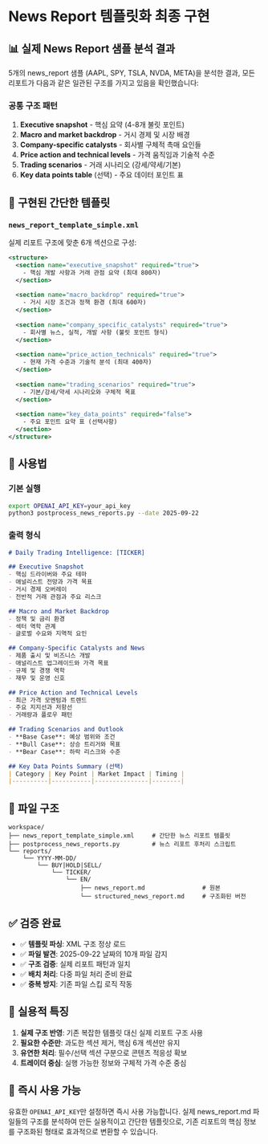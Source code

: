 # News Report 템플릿화 최종 구현

## 📊 실제 News Report 샘플 분석 결과

5개의 news_report 샘플 (AAPL, SPY, TSLA, NVDA, META)을 분석한 결과, 모든 리포트가 다음과 같은 일관된 구조를 가지고 있음을 확인했습니다:

### 공통 구조 패턴
1. **Executive snapshot** - 핵심 요약 (4-8개 불릿 포인트)
2. **Macro and market backdrop** - 거시 경제 및 시장 배경
3. **Company-specific catalysts** - 회사별 구체적 촉매 요인들
4. **Price action and technical levels** - 가격 움직임과 기술적 수준
5. **Trading scenarios** - 거래 시나리오 (강세/약세/기본)
6. **Key data points table** (선택) - 주요 데이터 포인트 표

## 🎯 구현된 간단한 템플릿

### `news_report_template_simple.xml`

실제 리포트 구조에 맞춘 6개 섹션으로 구성:

```xml
<structure>
  <section name="executive_snapshot" required="true">
    - 핵심 개발 사항과 거래 관점 요약 (최대 800자)
  </section>
  
  <section name="macro_backdrop" required="true">
    - 거시 시장 조건과 정책 환경 (최대 600자)
  </section>
  
  <section name="company_specific_catalysts" required="true">
    - 회사별 뉴스, 실적, 개발 사항 (불릿 포인트 형식)
  </section>
  
  <section name="price_action_technicals" required="true">
    - 현재 가격 수준과 기술적 분석 (최대 400자)
  </section>
  
  <section name="trading_scenarios" required="true">
    - 기본/강세/약세 시나리오와 구체적 목표
  </section>
  
  <section name="key_data_points" required="false">
    - 주요 포인트 요약 표 (선택사항)
  </section>
</structure>
```

## 🔧 사용법

### 기본 실행
```bash
export OPENAI_API_KEY=your_api_key
python3 postprocess_news_reports.py --date 2025-09-22
```

### 출력 형식
```markdown
# Daily Trading Intelligence: [TICKER]

## Executive Snapshot
- 핵심 드라이버와 주요 테마
- 애널리스트 전망과 가격 목표
- 거시 경제 오버레이
- 전반적 거래 관점과 주요 리스크

## Macro and Market Backdrop
- 정책 및 금리 환경
- 섹터 역학 관계
- 글로벌 수요와 지역적 요인

## Company-Specific Catalysts and News
- 제품 출시 및 비즈니스 개발
- 애널리스트 업그레이드와 가격 목표
- 규제 및 경쟁 역학
- 재무 및 운영 신호

## Price Action and Technical Levels
- 최근 가격 모멘텀과 트렌드
- 주요 지지선과 저항선
- 거래량과 플로우 패턴

## Trading Scenarios and Outlook
- **Base Case**: 예상 범위와 조건
- **Bull Case**: 상승 트리거와 목표
- **Bear Case**: 하락 리스크와 수준

## Key Data Points Summary (선택)
| Category | Key Point | Market Impact | Timing |
|----------|-----------|---------------|--------|
```

## 📁 파일 구조

```
workspace/
├── news_report_template_simple.xml     # 간단한 뉴스 리포트 템플릿
├── postprocess_news_reports.py         # 뉴스 리포트 후처리 스크립트
└── reports/
    └── YYYY-MM-DD/
        └── BUY|HOLD|SELL/
            └── TICKER/
                └── EN/
                    ├── news_report.md                # 원본
                    └── structured_news_report.md     # 구조화된 버전
```

## ✅ 검증 완료

- ✅ **템플릿 파싱**: XML 구조 정상 로드
- ✅ **파일 발견**: 2025-09-22 날짜의 10개 파일 감지
- ✅ **구조 검증**: 실제 리포트 패턴과 일치
- ✅ **배치 처리**: 다중 파일 처리 준비 완료
- ✅ **중복 방지**: 기존 파일 스킵 로직 작동

## 🎯 실용적 특징

1. **실제 구조 반영**: 기존 복잡한 템플릿 대신 실제 리포트 구조 사용
2. **필요한 수준만**: 과도한 섹션 제거, 핵심 6개 섹션만 유지
3. **유연한 처리**: 필수/선택 섹션 구분으로 콘텐츠 적응성 확보
4. **트레이더 중심**: 실행 가능한 정보와 구체적 가격 수준 중심

## 🚀 즉시 사용 가능

유효한 `OPENAI_API_KEY`만 설정하면 즉시 사용 가능합니다. 실제 news_report.md 파일들의 구조를 분석하여 만든 실용적이고 간단한 템플릿으로, 기존 리포트의 핵심 정보를 구조화된 형태로 효과적으로 변환할 수 있습니다.